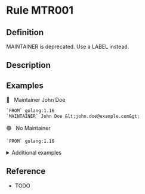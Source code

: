 # Rule MTR001

## Definition

MAINTAINER is deprecated. Use a LABEL instead.

## Description



## Examples


 &#x1F534; &nbsp; Maintainer John Doe

```Dockerfile
`FROM` golang:1.16
`MAINTAINER` John Doe &lt;john.doe@example.com&gt;
```


 &#x1F7E2; &nbsp; No Maintainer

```Dockerfile
`FROM` golang:1.16
```



<details><br>
<summary>Additional examples</summary>



<p align="right"><sup>Note: all examples are parsed and/or generated from test cases.</sup></p>

</details>

## Reference

- TODO
